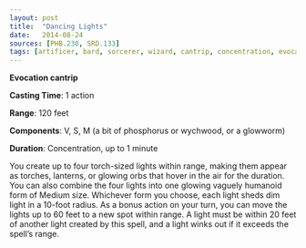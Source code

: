 ```yaml
---
layout: post
title:  "Dancing Lights"
date:   2014-08-24
sources: [PHB.230, SRD.133]
tags: [artificer, bard, sorcerer, wizard, cantrip, concentration, evocation]
---
```


**Evocation cantrip**

**Casting Time**: 1 action

**Range**: 120 feet

**Components**: V, S, M (a bit of phosphorus or wychwood, or a glowworm)

**Duration**: Concentration, up to 1 minute

You create up to four torch-sized lights within range, making them appear as torches, lanterns, or glowing orbs that hover in the air for the duration. You can also combine the four lights into one glowing vaguely humanoid form of Medium size. Whichever form you choose, each light sheds dim light in a 10-foot radius. As a bonus action on your turn, you can move the lights up to 60 feet to a new spot within range. A light must be within 20 feet of another light created by this spell, and a light winks out if it exceeds the spell’s range.
